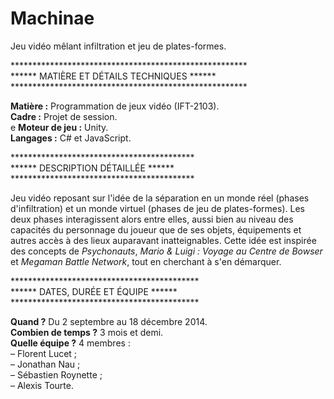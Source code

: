 # Machinae
Jeu vidéo mêlant infiltration et jeu de plates-formes.

******************************************************<br>
****** MATIÈRE ET DÉTAILS TECHNIQUES ******<br>
******************************************************<br>

<b>Matière :</b> Programmation de jeux vidéo (IFT-2103).<br>
<b>Cadre :</b> Projet de session.<br>e
<b>Moteur de jeu :</b> Unity.<br>
<b>Langages :</b> C# et JavaScript.

******************************************<br>
****** DESCRIPTION DÉTAILLÉE ******<br>
******************************************<br>

Jeu vidéo reposant sur l'idée de la séparation en un monde réel (phases d'infiltration) et un monde virtuel (phases de jeu de plates-formes). Les deux phases interagissent alors entre elles, aussi bien au niveau des capacités du personnage du joueur que de ses objets, équipements et autres accès à des lieux auparavant inatteignables. Cette idée est inspirée des concepts de <i>Psychonauts</i>, <i>Mario & Luigi : Voyage au Centre de Bowser</i> et <i>Megaman Battle Network</i>, tout en cherchant à s'en démarquer.

*******************************************<br>
****** DATES, DURÉE ET ÉQUIPE ******<br>
*******************************************<br>

<b>Quand ?</b> Du 2 septembre au 18 décembre 2014.<br>
<b>Combien de temps ?</b> 3 mois et demi.<br>
<b>Quelle équipe ?</b> 4 membres :<br>
– Florent Lucet ;<br>
– Jonathan Nau ;<br>
– Sébastien Roynette ;<br>
– Alexis Tourte.
